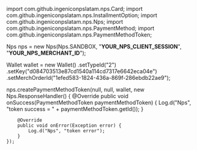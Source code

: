 import com.github.ingeniconpslatam.nps.Card;
import com.github.ingeniconpslatam.nps.InstallmentOption;
import com.github.ingeniconpslatam.nps.Nps;
import com.github.ingeniconpslatam.nps.PaymentMethod;
import com.github.ingeniconpslatam.nps.PaymentMethodToken;


Nps nps = new Nps(Nps.SANDBOX, "__YOUR_NPS_CLIENT_SESSION__", "__YOUR_NPS_MERCHANT_ID__");

Wallet wallet = new Wallet()
        .setTypeId("2")
        .setKey("d084703513e87cd1540a114cd7317e6642eca04e")
        .setMerchOrderId("1efed583-1824-436a-869f-286ebdb22ae9");

nps.createPaymentMethodToken(null, null, wallet,
    new Nps.ResponseHandler() {
        @Override
        public void onSuccess(PaymentMethodToken paymentMethodToken) {
            Log.d("Nps", "token success = " + paymentMethodToken.getId());
        }

        @Override
        public void onError(Exception error) {
            Log.d("Nps", "token error");
        }
    });